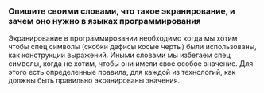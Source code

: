 ### Опишите своими словами, что такое экранирование, и зачем оно нужно в языках программирования

Экранирование в программировании необходимо когда мы хотим чтобы спец символы (скобки дефисы косые черты) были использованы, как конструкции выражений. Иными словами мы избегаем спец символы, когда не хотим, чтобы они имели свое особое значение.
Для этого есть определенные правила, для каждой из технологий, как должны быть правильно экранированы значения.